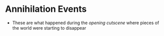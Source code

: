 # Annihilation Events
- These are what happened during the *opening cutscene* where pieces of the world were starting to disappear
